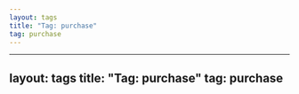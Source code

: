 ```yaml
---
layout: tags
title: "Tag: purchase"
tag: purchase
---
```

---
layout: tags
title: "Tag: purchase"
tag: purchase
---
